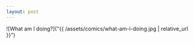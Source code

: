 ```yaml
---
layout: post
---
```


![What am I doing?]("{{ /assets/comics/what-am-i-doing.jpg | relative_url }}")
